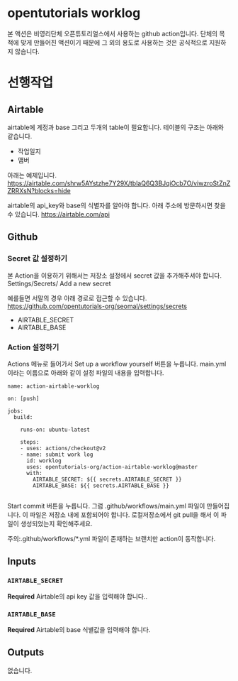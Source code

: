 # opentutorials worklog 

본 액션은 비영리단체 오픈튜토리얼스에서 사용하는 github action입니다. 단체의 목적에 맞게 만들어진 액션이기 때문에 그 외의 용도로 사용하는 것은 공식적으로 지원하지 않습니다. 

# 선행작업

## Airtable
airtable에 계정과 base 그리고 두개의 table이 필요합니다. 테이블의 구조는 아래와 같습니다. 

 - 작업일지
 - 맴버 

아래는 예제입니다. 
https://airtable.com/shrw5AYstzhe7Y29X/tblaQ6Q3BJqiOcb7O/viwzroStZnZZRRXsN?blocks=hide

airtable의 api_key와 base의 식별자를 알아야 합니다. 아래 주소에 방문하시면 찾을 수 있습니다. 
https://airtable.com/api

## Github 
### Secret 값 설정하기
본 Action을 이용하기 위해서는 저장소 설정에서 secret 값을 추가해주셔야 합니다. 
Settings/Secrets/ Add a new secret 

예를들면 서말의 경우 아래 경로로 접근할 수 있습니다. 
https://github.com/opentutorials-org/seomal/settings/secrets

 - AIRTABLE_SECRET
 - AIRTABLE_BASE

### Action 설정하기
Actions 메뉴로 들어가서 Set up a workflow yourself 버튼을 누릅니다. 
main.yml 이라는 이름으로 아래와 같이 설정 파일의 내용을 입력합니다. 

```
name: action-airtable-worklog

on: [push]

jobs:
  build:

    runs-on: ubuntu-latest

    steps:
    - uses: actions/checkout@v2
    - name: submit work log
      id: worklog
      uses: opentutorials-org/action-airtable-worklog@master
      with:
        AIRTABLE_SECRET: ${{ secrets.AIRTABLE_SECRET }} 
        AIRTABLE_BASE: ${{ secrets.AIRTABLE_BASE }} 


```

Start commit 버튼을 누릅니다. 그럼 .github/workflows/main.yml 파일이 만들어집니다. 이 파일은 저장소 내에 포함되어야 합니다. 로컬저장소에서 git pull을 해서 이 파일이 생성되었는지 확인해주세요.

주의:.github/workflows/*.yml 파일이 존재하는 브랜치만 action이 동작합니다.


## Inputs

### `AIRTABLE_SECRET`

**Required** Airtable의 api key 값을 입력해야 합니다..

### `AIRTABLE_BASE`

**Required** Airtable의 base 식별값을 입력해야 합니다.

## Outputs

없습니다. 
